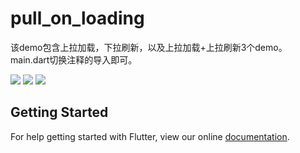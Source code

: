 # pull_on_loading

该demo包含上拉加载，下拉刷新，以及上拉加载+上拉刷新3个demo。
main.dart切换注释的导入即可。

![](https://user-gold-cdn.xitu.io/2018/9/7/165b34ca822a8f54?w=362&h=642&f=gif&s=4669741)
![](https://user-gold-cdn.xitu.io/2018/9/7/165b3542f724d46a?w=362&h=642&f=gif&s=3373834)
![](https://user-gold-cdn.xitu.io/2018/9/9/165ba4afd401fc53?w=362&h=642&f=gif&s=3125329)

## Getting Started

For help getting started with Flutter, view our online
[documentation](https://flutter.io/).
